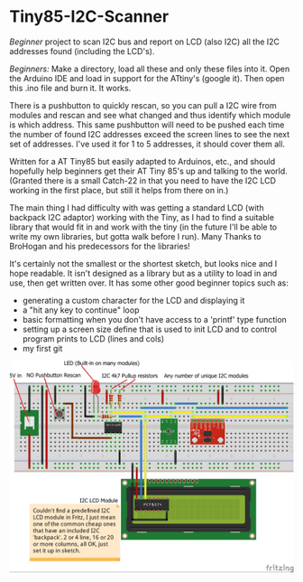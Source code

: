 # Tiny85-I2C-Scanner
*Beginner* project to scan I2C bus and report on LCD (also I2C) all the I2C addresses found (including the LCD's).

*Beginners:* Make a directory, load all these and only these files into it.  Open the Arduino IDE and load in support for the ATtiny's (google it).  Then open this .ino file and burn it.  It works.

There is a pushbutton to quickly rescan, so you can pull a I2C wire from modules and rescan and see what changed and thus identify which module is which address.  This same pushbutton will need to be pushed each time the number of found I2C addresses exceed the screen lines  to see the next set of addresses.  I've used it for 1 to 5 addresses, it should cover them all.

Written for a AT Tiny85 but easily adapted to Arduinos, etc., and should hopefully help beginners get their AT Tiny 85's up and talking to the world.  (Granted there is a small Catch-22 in that you need to have the I2C LCD working in the first place, but still it helps from there on in.)

The main thing I had difficulty with was getting a standard LCD (with backpack I2C adaptor) working with the Tiny, as I had to find a suitable library that would fit in and work with the tiny (in the future I'll be able to write my own libraries, but gotta walk before I run).  Many Thanks to BroHogan and his predecessors for the libraries!

It's certainly not the smallest or the shortest sketch, but looks nice and I hope readable.  It isn't designed as a library but as a utility to load in and use, then get written over.  It has some other good beginner topics such as:
- generating a custom character for the LCD and displaying it
- a "hit any key to continue" loop
- basic formatting when you don't have access to a 'printf' type function
- setting up a screen size define that is used to init LCD and to control program prints to LCD (lines and cols)
- my first git

![.](https://raw.githubusercontent.com/GordoYYC/Tiny85-I2C-Scanner/master/I2C-Scanner_bb.jpg)

